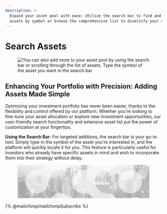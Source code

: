 ```yaml
---
description: >-
  Expand your asset pool with ease: Utilize the search bar to find and add
  assets by symbol or browse the comprehensive list to diversify your strategy
---
```


# Search Assets

<figure><img src="../../../.gitbook/assets/Capture d’écran 2023-12-19 à 18.06.17.png" alt="You can also add more to your asset pool by using the search bar or scrolling through the list of assets. Type the symbol of the asset you want in the search bar"><figcaption></figcaption></figure>

## Enhancing Your Portfolio with Precision: Adding Assets Made Simple

Optimizing your investment portfolio has never been easier, thanks to the flexibility and control offered by our platform. Whether you're looking to fine-tune your asset allocation or explore new investment opportunities, our user-friendly search functionality and extensive asset list put the power of customization at your fingertips.

**Using the Search Bar:** For targeted additions, the search bar is your go-to tool. Simply type in the symbol of the asset you're interested in, and the platform will quickly locate it for you. This feature is particularly useful for investors who already have specific assets in mind and wish to incorporate them into their strategy without delay.

<figure><img src="../../../.gitbook/assets/bgfooter.webp" alt=""><figcaption></figcaption></figure>

{% @mailchimp/mailchimpSubscribe %}
